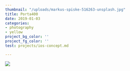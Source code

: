 ```yaml
---
thumbnail: "/uploads/markus-spiske-516263-unsplash.jpg"
title: Porta400
date: 2019-01-03
categories:
- photography
- yellow
project_bg_color: ''
project_fg_color: ''
test: projects/ios-concept.md

---
```

![](/uploads/markus-spiske-516263-unsplash.jpg)